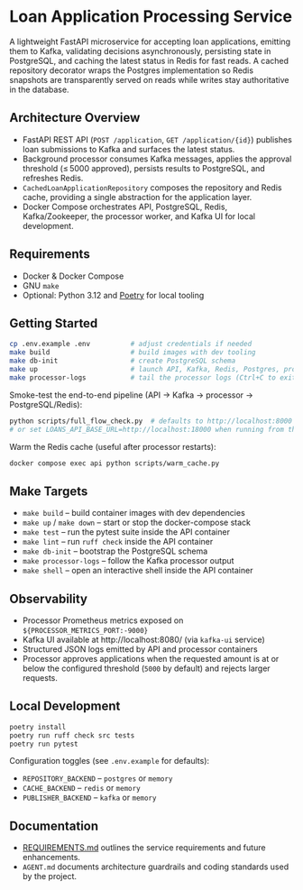 # Loan Application Processing Service

A lightweight FastAPI microservice for accepting loan applications, emitting them to Kafka, validating decisions asynchronously, persisting state in PostgreSQL, and caching the latest status in Redis for fast reads. A cached repository decorator wraps the Postgres implementation so Redis snapshots are transparently served on reads while writes stay authoritative in the database.

## Architecture Overview

- FastAPI REST API (`POST /application`, `GET /application/{id}`) publishes loan submissions to Kafka and surfaces the latest status.
- Background processor consumes Kafka messages, applies the approval threshold (≤ 5000 approved), persists results to PostgreSQL, and refreshes Redis.
- `CachedLoanApplicationRepository` composes the repository and Redis cache, providing a single abstraction for the application layer.
- Docker Compose orchestrates API, PostgreSQL, Redis, Kafka/Zookeeper, the processor worker, and Kafka UI for local development.

## Requirements

- Docker & Docker Compose
- GNU `make`
- Optional: Python 3.12 and [Poetry](https://python-poetry.org/) for local tooling

## Getting Started

```bash
cp .env.example .env          # adjust credentials if needed
make build                    # build images with dev tooling
make db-init                  # create PostgreSQL schema
make up                       # launch API, Kafka, Redis, Postgres, processor
make processor-logs           # tail the processor logs (Ctrl+C to exit)
```

Smoke-test the end-to-end pipeline (API → Kafka → processor → PostgreSQL/Redis):

```bash
python scripts/full_flow_check.py  # defaults to http://localhost:8000
# or set LOANS_API_BASE_URL=http://localhost:18000 when running from the host
```

Warm the Redis cache (useful after processor restarts):

```bash
docker compose exec api python scripts/warm_cache.py
```

## Make Targets

- `make build` – build container images with dev dependencies
- `make up` / `make down` – start or stop the docker-compose stack
- `make test` – run the pytest suite inside the API container
- `make lint` – run `ruff check` inside the API container
- `make db-init` – bootstrap the PostgreSQL schema
- `make processor-logs` – follow the Kafka processor output
- `make shell` – open an interactive shell inside the API container

## Observability

- Processor Prometheus metrics exposed on `${PROCESSOR_METRICS_PORT:-9000}`
- Kafka UI available at http://localhost:8080/ (via `kafka-ui` service)
- Structured JSON logs emitted by API and processor containers
- Processor approves applications when the requested amount is at or below the configured threshold (`5000` by default) and rejects larger requests.

## Local Development

```bash
poetry install
poetry run ruff check src tests
poetry run pytest
```

Configuration toggles (see `.env.example` for defaults):

- `REPOSITORY_BACKEND` – `postgres` or `memory`
- `CACHE_BACKEND` – `redis` or `memory`
- `PUBLISHER_BACKEND` – `kafka` or `memory`

## Documentation

- [REQUIREMENTS.md](REQUIREMENTS.md) outlines the service requirements and future enhancements.
- `AGENT.md` documents architecture guardrails and coding standards used by the project.
